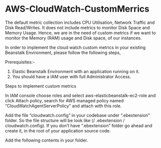 # AWS-CloudWatch-CustomMerrics

The default metric collection includes CPU Utilisation, Network Traffic and Disk Read/Writes. It does not include metrics to monitor Disk Space and Memory Usage. Hence, we are in the need of custom metrics if we want to monitor the Memory (RAM) usage and Disk space, of our instances.

In order to implement the cloud watch custom metrics in your existing Beanstalk Environment, please follow the following steps,

Prerequisites:-
1. Elastic Beanstalk Environment with an application running on it.
2. You should have a IAM user with full Administrator Access.

Steps to implement custom metrics

In IAM console choose roles and select aws-elasticbeanstalk-ec2-role and click Attach policy, search for AWS managed policy named “CloudWatchAgentServerPolicy” and attach with this role.

Add the file “cloudwatch.config”  in your codebase under “.ebextension” folder. So the file structure will be look like (/ .ebextension / cloudwatch.config). If you don’t have “.ebextension” folder go ahead and create it, in the root of your application source code.

Add the following contents in your folder. 
